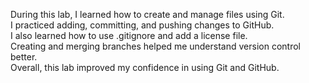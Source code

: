 During this lab, I learned how to create and manage files using Git.  
I practiced adding, committing, and pushing changes to GitHub.  
I also learned how to use .gitignore and add a license file.  
Creating and merging branches helped me understand version control better.  
Overall, this lab improved my confidence in using Git and GitHub.
